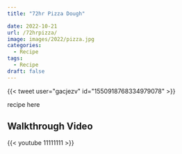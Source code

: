 ```yaml
---
title: "72hr Pizza Dough"

date: 2022-10-21
url: /72hrpizza/
image: images/2022/pizza.jpg
categories:
  - Recipe
tags:
  - Recipe
draft: false
---
```

<!--more-->

{{< tweet user="gacjezv" id="1550918768334979078" >}}


recipe here



## Walkthrough Video

{{< youtube 11111111 >}}